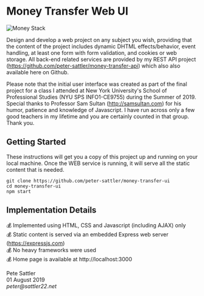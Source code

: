 # Money Transfer Web UI
![Money Stack](https://github.com/peter-sattler/money-transfer-api/blob/master/img/money-stack.gif)

Design and develop a web project on any subject you wish, providing that the content of the project includes dynamic DHTML effects/behavior, event handling, at least one form with form validation, and cookies or web storage. All back-end related services are provided by my REST API project (https://github.com/peter-sattler/money-transfer-api) which also also available here on Github.

Please note that the initial user interface was created as part of the final project for a class I attended at New York University's School of Professional Studies (NYU SPS INFO1-CE9755) during the Summer of 2019. Special thanks to Professor Sam Sultan (http://samsultan.com) for his humor, patience and knowledge of Javascript. I have run across only a few good teachers in my lifetime and you are certainly counted in that group. Thank you.

## Getting Started

These instructions will get you a copy of this project up and running on your local machine. Once the WEB service is running, it will serve all the static content that is needed.

```text
git clone https://github.com/peter-sattler/money-transfer-ui
cd money-transfer-ui
npm start
```

## Implementation Details

:moneybag: Implemented using HTML, CSS and Javascript (including AJAX) only  
:moneybag: Static content is served via an embedded Express web server (https://expressjs.com)   
:moneybag: No heavy frameworks were used  
:moneybag: Home page is available at http://localhost:3000

Pete Sattler  
01 August 2019  
_peter@sattler22.net_  
